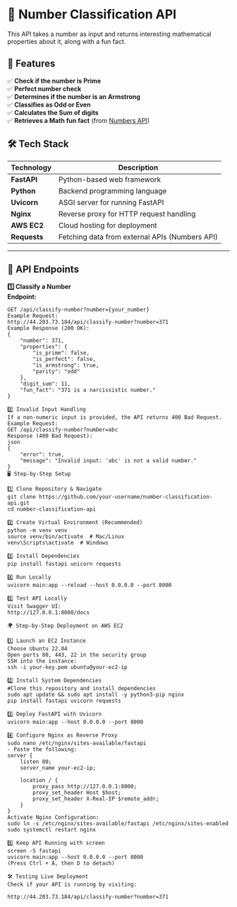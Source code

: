 # 🚀 Number Classification API
This API takes a number as input and returns interesting mathematical properties about it, along with a fun fact.

## 📖 Features  

✅ **Check if the number is Prime**  
✅ **Perfect number check**  
✅ **Determines if the number is an Armstrong**  
✅ **Classifies as Odd or Even**  
✅ **Calculates the Sum of digits**  
✅ **Retrieves a Math fun fact** (from [Numbers API](http://numbersapi.com))  


## 🛠️ Tech Stack  

| Technology   | Description                                      |
|-------------|--------------------------------------------------|
| **FastAPI**  | Python-based web framework                      |
| **Python**   | Backend programming language                    |
| **Uvicorn**  | ASGI server for running FastAPI                 |
| **Nginx**    | Reverse proxy for HTTP request handling              |
| **AWS EC2**  | Cloud hosting for deployment                    |
| **Requests** | Fetching data from external APIs (Numbers API)  |

---

## 📌 API Endpoints  

 **1️⃣ Classify a Number**  
**Endpoint:**  
```http
GET /api/classify-number?number={your_number}
Example Request:
http://44.203.73.184/api/classify-number?number=371
Example Response (200 OK):
{
    "number": 371,
    "properties": {
        "is_prime": false,
        "is_perfect": false,
        "is_armstrong": true,
        "parity": "odd"
    },
    "digit_sum": 11,
    "fun_fact": "371 is a narcissistic number."
}

2️⃣ Invalid Input Handling
If a non-numeric input is provided, the API returns 400 Bad Request.
Example Request:
GET /api/classify-number?number=abc
Response (400 Bad Request):
json
{
    "error": true,
    "message": "Invalid input: 'abc' is not a valid number."
}
🖥️ Step-by-Step Setup

1️⃣ Clone Repository & Navigate
git clone https://github.com/your-username/number-classification-api.git
cd number-classification-api

2️⃣ Create Virtual Environment (Recommended)
python -m venv venv
source venv/bin/activate  # Mac/Linux
venv\Scripts\activate  # Windows

3️⃣ Install Dependencies
pip install fastapi unicorn requests

4️⃣ Run Locally
uvicorn main:app --reload --host 0.0.0.0 --port 8000

5️⃣ Test API Locally
Visit Swagger UI:
http://127.0.0.1:8000/docs

🌍 Step-by-Step Deployment on AWS EC2

1️⃣ Launch an EC2 Instance
Choose Ubuntu 22.04
Open ports 80, 443, 22 in the security group
SSH into the instance:
ssh -i your-key.pem ubuntu@your-ec2-ip

2️⃣ Install System Dependencies
#Clone this repository and install dependencies
sudo apt update && sudo apt install -y python3-pip nginx
pip install fastapi uvicorn requests

3️⃣ Deploy FastAPI with Uvicorn
uvicorn main:app --host 0.0.0.0 --port 8000

4️⃣ Configure Nginx as Reverse Proxy
sudo nano /etc/nginx/sites-available/fastapi
- Paste the following:
server {
    listen 80;
    server_name your-ec2-ip;

    location / {
        proxy_pass http://127.0.0.1:8000;
        proxy_set_header Host $host;
        proxy_set_header X-Real-IP $remote_addr;
    }
}
Activate Nginx Configuration:
sudo ln -s /etc/nginx/sites-available/fastapi /etc/nginx/sites-enabled
sudo systemctl restart nginx

5️⃣ Keep API Running with screen
screen -S fastapi
uvicorn main:app --host 0.0.0.0 --port 8000
(Press Ctrl + A, then D to detach)

🛠️ Testing Live Deployment
Check if your API is running by visiting:

http://44.203.73.184/api/classify-number?number=371
